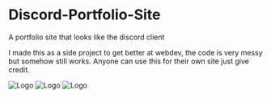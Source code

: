 # Discord-Portfolio-Site
A portfolio site that looks like the discord client

I made this as a side project to get better at webdev, the code is very messy but somehow still works. Anyone can use this for their own site just give credit.

![Logo](https://r2.e-z.host/70237020-d33a-4d90-aace-a70b97155d10/kv8sboya.png)
![Logo](https://r2.e-z.host/70237020-d33a-4d90-aace-a70b97155d10/fjg7f14w.png)
![Logo](https://r2.e-z.host/70237020-d33a-4d90-aace-a70b97155d10/q1ctbxd2.png)
